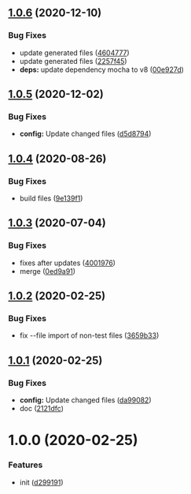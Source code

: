 ## [1.0.6](https://github.com/dword-design/mocha-ui-exports-auto-describe/compare/v1.0.5...v1.0.6) (2020-12-10)


### Bug Fixes

* update generated files ([4604777](https://github.com/dword-design/mocha-ui-exports-auto-describe/commit/46047779b16b2f084c37e1da39d607d970b7a34b))
* update generated files ([2257f45](https://github.com/dword-design/mocha-ui-exports-auto-describe/commit/2257f45e0441ea801538e1483c6738e1f02b02b5))
* **deps:** update dependency mocha to v8 ([00e927d](https://github.com/dword-design/mocha-ui-exports-auto-describe/commit/00e927d7861aa29834fad240287e4a37ba0137af))

## [1.0.5](https://github.com/dword-design/mocha-ui-exports-auto-describe/compare/v1.0.4...v1.0.5) (2020-12-02)


### Bug Fixes

* **config:** Update changed files ([d5d8794](https://github.com/dword-design/mocha-ui-exports-auto-describe/commit/d5d87943751083bccd2bc25da23d38bf95d38e07))

## [1.0.4](https://github.com/dword-design/mocha-ui-exports-auto-describe/compare/v1.0.3...v1.0.4) (2020-08-26)


### Bug Fixes

* build files ([9e139f1](https://github.com/dword-design/mocha-ui-exports-auto-describe/commit/9e139f1c1ff14cee5ee94daea11716f8bee4d6dc))

## [1.0.3](https://github.com/dword-design/mocha-ui-exports-auto-describe/compare/v1.0.2...v1.0.3) (2020-07-04)


### Bug Fixes

* fixes after updates ([4001976](https://github.com/dword-design/mocha-ui-exports-auto-describe/commit/4001976946a52d9fe1520b75c8d90f639ae07bfb))
* merge ([0ed9a91](https://github.com/dword-design/mocha-ui-exports-auto-describe/commit/0ed9a91448f2c3259e3b417523f0af519273ca5f))

## [1.0.2](https://github.com/dword-design/mocha-ui-exports-auto-describe/compare/v1.0.1...v1.0.2) (2020-02-25)


### Bug Fixes

* fix --file import of non-test files ([3659b33](https://github.com/dword-design/mocha-ui-exports-auto-describe/commit/3659b336711195ad5457ef55451a14f092784c31))

## [1.0.1](https://github.com/dword-design/mocha-ui-exports-auto-describe/compare/v1.0.0...v1.0.1) (2020-02-25)


### Bug Fixes

* **config:** Update changed files ([da99082](https://github.com/dword-design/mocha-ui-exports-auto-describe/commit/da99082e1d325e54652a604afebaf38ce8e4c2c0))
* doc ([2121dfc](https://github.com/dword-design/mocha-ui-exports-auto-describe/commit/2121dfc8d58c6982468e6a1749f955e749550968))

# 1.0.0 (2020-02-25)


### Features

* init ([d299191](https://github.com/dword-design/mocha-ui-exports-auto-describe/commit/d29919138af83f7a8b7ec8a32db508e6aec8c1d7))
